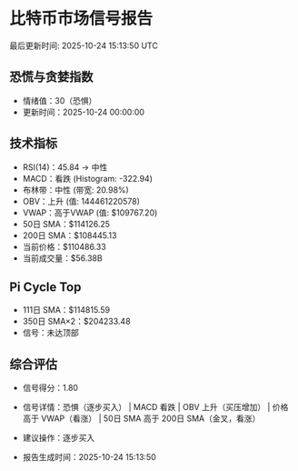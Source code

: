 # 比特币市场信号报告

最后更新时间: 2025-10-24 15:13:50 UTC

## 恐慌与贪婪指数
- 情绪值：30（恐惧）
- 更新时间：2025-10-24 00:00:00

## 技术指标
- RSI(14)：45.84 → 中性
- MACD：看跌 (Histogram: -322.94)
- 布林带：中性 (带宽: 20.98%)
- OBV：上升 (值: 144461220578)
- VWAP：高于VWAP (值: $109767.20)
- 50日 SMA：$114126.25
- 200日 SMA：$108445.13
- 当前价格：$110486.33
- 当前成交量：$56.38B

## Pi Cycle Top
- 111日 SMA：$114815.59
- 350日 SMA×2：$204233.48
- 信号：未达顶部

## 综合评估
- 信号得分：1.80
- 信号详情：恐惧（逐步买入） | MACD 看跌 | OBV 上升（买压增加） | 价格高于 VWAP（看涨） | 50日 SMA 高于 200日 SMA（金叉，看涨）
- 建议操作：逐步买入

- 报告生成时间：2025-10-24 15:13:50